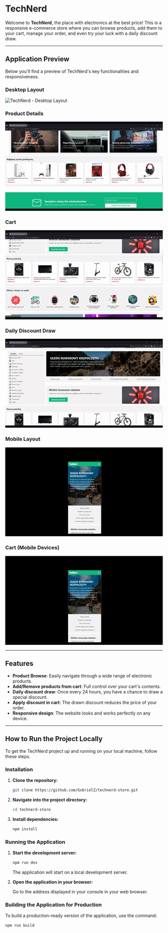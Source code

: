 # TechNerd

Welcome to **TechNerd**, the place with electronics at the best price! This is a responsive e-commerce store where you can browse products, add them to your cart, manage your order, and even try your luck with a daily discount draw.

---

## Application Preview

Below you'll find a preview of TechNerd's key functionalities and responsiveness.

### Desktop Layout

![TechNerd - Desktop Layout](https://raw.githubusercontent.com/GxbrielZ/technerd-store/main/src/assets/preview/desktop-layout.gif)

### Product Details

![TechNerd - Szczegóły Produktu](https://raw.githubusercontent.com/GxbrielZ/technerd-store/main/src/assets/preview/product-details.gif)

### Cart

![TechNerd - Cart](https://raw.githubusercontent.com/GxbrielZ/technerd-store/main/src/assets/preview/second-product-details.gif)

### Daily Discount Draw

![TechNerd - Daily Discount Draw](https://raw.githubusercontent.com/GxbrielZ/technerd-store/main/src/assets/preview/lottery.gif)

### Mobile Layout

![TechNerd - Mobile Layout](https://raw.githubusercontent.com/GxbrielZ/technerd-store/main/src/assets/preview/mobile-layout.gif)

### Cart (Mobile Devices)

![TechNerd - Cart (Mobile Devices)](https://raw.githubusercontent.com/GxbrielZ/technerd-store/main/src/assets/preview/mobile-cart.gif)

---

## Features

* **Product Browse**: Easily navigate through a wide range of electronic products.
* **Add/Remove products from cart**: Full control over your cart's contents.
* **Daily discount draw**: Once every 24 hours, you have a chance to draw a special discount.
* **Apply discount in cart**: The drawn discount reduces the price of your order.
* **Responsive design**: The website looks and works perfectly on any device.

---

## How to Run the Project Locally

To get the TechNerd project up and running on your local machine, follow these steps.

### Installation

1.  **Clone the repository:**

    ```bash
    git clone https://github.com/GxbrielZ/technerd-store.git
    ```

2.  **Navigate into the project directory:**

    ```bash
    cd technerd-store
    ```

3.  **Install dependencies:**

    ```bash
    npm install
    ```

### Running the Application

1.  **Start the development server:**

    ```bash
    npm run dev
    ```

    The application will start on a local development server.

2.  **Open the application in your browser:**

    Go to the address displayed in your console in your web browser.

### Building the Application for Production

To build a production-ready version of the application, use the command:

```bash
npm run build